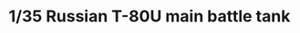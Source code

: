 ---
layout: product
title: "1/35 Russian T-80U main battle tank"
price: "8000" 
desc: "Maketa"
img_path: "/assets/img/RPG 35001.webp"
brand: "N/A"
available: true
special_offer: false
new: false
soon: false
cat: "010000"
subcat: "011000"
subsubcat: "0N/A"
sifra: "RPG 35001"
popular: false
---